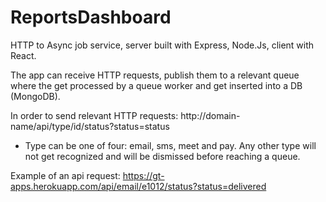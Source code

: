# ReportsDashboard
HTTP to Async job service, server built with Express, Node.Js, client with React. 

The app can receive HTTP requests, publish them to a relevant queue where the get processed by a queue worker and get inserted into a DB (MongoDB).

In order to send relevant HTTP requests:
http://domain-name/api/type/id/status?status=status
  
* Type can be one of four: email, sms, meet and pay.
Any other type will not get recognized and will be dismissed before reaching a queue.
  
Example of an api request: https://gt-apps.herokuapp.com/api/email/e1012/status?status=delivered 
